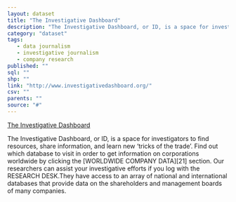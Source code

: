 ```yaml
---
layout: dataset
title: "The Investigative Dashboard"
description: "The Investigative Dashboard, or ID, is a space for investigators to find resources, share information, and learn new ‘tricks of the trade’. Find out which database to visit in order to get information on corporations worldwide by clicking the [WORLDWIDE COMPANY DATA][21] section. Our researchers can assist your investigative efforts if you log with the RESEARCH DESK.They have access to an array of national and international databases that provide data on the shareholders and management boards of many companies."
category: "dataset"
tags: 
   - data journalism
   - investigative journalism
   - company research
published: ""
sql: ""
shp: ""
link: "http://www.investigativedashboard.org/"
csv: ""
parents: ""
source: "#"
---
```

[The Investigative Dashboard]

[The Investigative Dashboard]: http://www.investigativedashboard.org/
<p class='data desc'>The Investigative Dashboard, or ID, is a space for investigators to find resources, share information, and learn new ‘tricks of the trade’. Find out which database to visit in order to get information on corporations worldwide by clicking the [WORLDWIDE COMPANY DATA][21] section. Our researchers can assist your investigative efforts if you log with the RESEARCH DESK.They have access to an array of national and international databases that provide data on the shareholders and management boards of many companies.</p>
